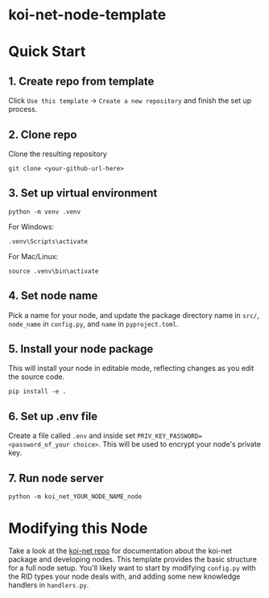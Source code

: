 # koi-net-node-template

# Quick Start

## 1. Create repo from template
Click `Use this template` -> `Create a new repository` and finish the set up process.

## 2. Clone repo
Clone the resulting repository
```
git clone <your-github-url-here>
```

## 3. Set up virtual environment

```
python -m venv .venv
```
For Windows:
```
.venv\Scripts\activate
```
For Mac/Linux:
```
source .venv\bin\activate
```

## 4. Set node name

Pick a name for your node, and update the package directory name in `src/`, `node_name` in `config.py`, and `name` in `pyproject.toml`.

## 5. Install your node package
This will install your node in editable mode, reflecting changes as you edit the source code.
```
pip install -e .
```

## 6. Set up .env file
Create a file called `.env` and inside set `PRIV_KEY_PASSWORD=<password_of_your choice>`. This will be used to encrypt your node's private key.

## 7. Run node server
```
python -m koi_net_YOUR_NODE_NAME_node
```

# Modifying this Node
Take a look at the [koi-net repo](https://github.com/BlockScience/koi-net) for documentation about the koi-net package and developing nodes. This template provides the basic structure for a full node setup. You'll likely want to start by modifying `config.py` with the RID types your node deals with, and adding some new knowledge handlers in `handlers.py`.